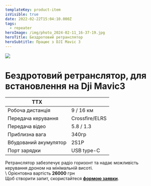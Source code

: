 ```yaml
---
templateKey: product-item
isVisible: true
date: 2022-02-22T15:04:10.000Z
tags:
  - repeater
heroImage: /img/photo_2024-02-11_16-37-19.jpg
heroTitle: Бездротовий ретранслятор
heroSubtitle: Працює з DJI Mavic 3
---
```

![](/img/img_2841.jpg)

# Бездротовий ретранслятор, для встановлення на Dji Mavic3

| ТТХ                    |                |
| ---------------------- | -------------- |
| Робоча дистанція       | 9 / 16 км      |
| Передача керування     | Crossfire/ELRS |
| Передача відео         | 5.8 / 1.3      |
| П﻿риблизна вага        | 340гр          |
| В﻿будований акумулятор | 2S1P           |
| П﻿орт зарядки          | USB type-C     |

Ретранслятор забезпечує радіо горизонт та надає можливість керування дроном на мінімальній висоті.\
\ 
Орієнтовна вартість **26000** грн \
Щоб створити запит, скористайтеся <a href="https://docs.google.com/forms/d/e/1FAIpQLSflTILqQ9CENT9xGsnn4Ke6l-D-2m2yaclV2jH2pzXmjGk51w/viewform" target="_blank" rel="noopener noreferrer">**формою заявки**</a>.